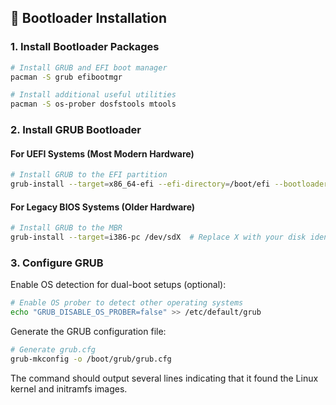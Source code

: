## 🔄 Bootloader Installation

### 1. Install Bootloader Packages

```bash
# Install GRUB and EFI boot manager
pacman -S grub efibootmgr

# Install additional useful utilities
pacman -S os-prober dosfstools mtools
```

### 2. Install GRUB Bootloader

#### For UEFI Systems (Most Modern Hardware)

```bash
# Install GRUB to the EFI partition
grub-install --target=x86_64-efi --efi-directory=/boot/efi --bootloader-id=ARCH
```

#### For Legacy BIOS Systems (Older Hardware)

```bash
# Install GRUB to the MBR
grub-install --target=i386-pc /dev/sdX  # Replace X with your disk identifier, NOT partition number
```

### 3. Configure GRUB

Enable OS detection for dual-boot setups (optional):

```bash
# Enable OS prober to detect other operating systems
echo "GRUB_DISABLE_OS_PROBER=false" >> /etc/default/grub
```

Generate the GRUB configuration file:

```bash
# Generate grub.cfg
grub-mkconfig -o /boot/grub/grub.cfg
```

The command should output several lines indicating that it found the Linux kernel and initramfs images.
